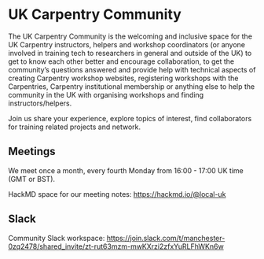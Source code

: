 # UK Carpentry Community

The UK Carpentry Community is the welcoming and inclusive space for the UK Carpentry instructors, helpers and workshop coordinators (or anyone involved in training tech to researchers in general and outside of the UK) 
to get to know each other better and encourage collaboration, to get the community’s questions answered and provide help with technical aspects of creating Carpentry workshop websites, 
registering workshops with the Carpentries, Carpentry institutional membership or anything else to help the community in the UK with organising workshops and finding instructors/helpers.

Join us share your experience, explore topics of interest, find collaborators for training related projects and network.

## Meetings
We meet once a month, every fourth Monday from 16:00 - 17:00 UK time (GMT or BST).

HackMD space for our meeting notes: https://hackmd.io/@local-uk 

## Slack
Community Slack workspace: https://join.slack.com/t/manchester-0zq2478/shared_invite/zt-rut63mzm-mwKXrzi2zfxYuRLFhWKn6w 


